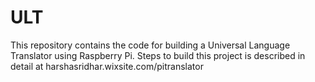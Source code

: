 # ULT
This repository contains the code for building a Universal Language Translator using Raspberry Pi.
Steps to build this project is described in detail at harshasridhar.wixsite.com/pitranslator
